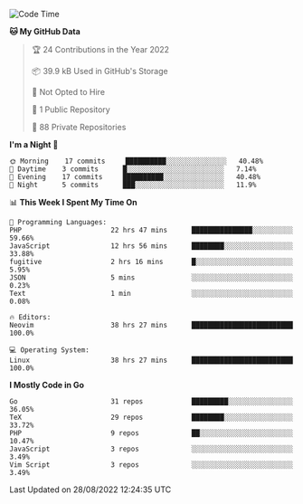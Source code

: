 
<!--START_SECTION:waka-->
![Code Time](http://img.shields.io/badge/Code%20Time-2%2C468%20hrs%2010%20mins-blue)

**🐱 My GitHub Data** 

> 🏆 24 Contributions in the Year 2022
 > 
> 📦 39.9 kB Used in GitHub's Storage 
 > 
> 🚫 Not Opted to Hire
 > 
> 📜 1 Public Repository 
 > 
> 🔑 88 Private Repositories  
 > 
**I'm a Night 🦉** 

```text
🌞 Morning    17 commits     ██████████░░░░░░░░░░░░░░░   40.48% 
🌆 Daytime    3 commits      █░░░░░░░░░░░░░░░░░░░░░░░░   7.14% 
🌃 Evening    17 commits     ██████████░░░░░░░░░░░░░░░   40.48% 
🌙 Night      5 commits      ███░░░░░░░░░░░░░░░░░░░░░░   11.9%

```


📊 **This Week I Spent My Time On** 

```text
💬 Programming Languages: 
PHP                      22 hrs 47 mins      ███████████████░░░░░░░░░░   59.66% 
JavaScript               12 hrs 56 mins      ████████░░░░░░░░░░░░░░░░░   33.88% 
fugitive                 2 hrs 16 mins       █░░░░░░░░░░░░░░░░░░░░░░░░   5.95% 
JSON                     5 mins              ░░░░░░░░░░░░░░░░░░░░░░░░░   0.23% 
Text                     1 min               ░░░░░░░░░░░░░░░░░░░░░░░░░   0.08%

🔥 Editors: 
Neovim                   38 hrs 27 mins      █████████████████████████   100.0%

💻 Operating System: 
Linux                    38 hrs 27 mins      █████████████████████████   100.0%

```

**I Mostly Code in Go** 

```text
Go                       31 repos            █████████░░░░░░░░░░░░░░░░   36.05% 
TeX                      29 repos            ████████░░░░░░░░░░░░░░░░░   33.72% 
PHP                      9 repos             ██░░░░░░░░░░░░░░░░░░░░░░░   10.47% 
JavaScript               3 repos             ░░░░░░░░░░░░░░░░░░░░░░░░░   3.49% 
Vim Script               3 repos             ░░░░░░░░░░░░░░░░░░░░░░░░░   3.49%

```



 Last Updated on 28/08/2022 12:24:35 UTC
<!--END_SECTION:waka-->
